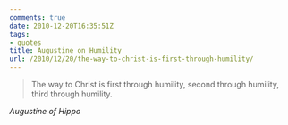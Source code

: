 ```yaml
---
comments: true
date: 2010-12-20T16:35:51Z
tags:
- quotes
title: Augustine on Humility
url: /2010/12/20/the-way-to-christ-is-first-through-humility/
---
```


<blockquote class="big">The way to Christ is first through humility, second through humility, third through humility.</blockquote>

<cite class="big">Augustine of Hippo</cite>





